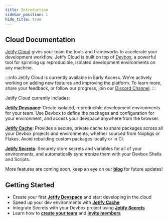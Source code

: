 ```yaml
---
title: Introduction
sidebar_position: 1
hide_title: true
---
```


## Cloud Documentation

[Jetify Cloud](https://cloud.jetify.com) gives your team the tools and frameworks to accelerate your
development workflow. Jetify Cloud is built on top of
[Devbox](https://www.jetify.com/devbox), a powerful tool for spinning up
reproducible, isolated development environments on any machine.

:::info
Jetify Cloud is currently available in Early Access. We're actively working on adding new features and improving the platform. To learn more, share your feedback, or follow our progress, join our [Discord Channel](https://discord.gg/jetify).
:::

Jetify Cloud currently includes:

**[Jetify Devspace](./devspace/index.md):** Create isolated, reproducible development environments for your team. Use Devbox to define the packages and configuration for your environment, and access your devspace anywhere from the browser.

**[Jetify Cache](./cache/index.md)**: Provides a secure, private cache to share packages across all your Devbox projects and environments, whether sourced from Nixpkgs or Flakes. Avoid rebuilding custom packages locally or in CI.

**[Jetify Secrets](./secrets/index.md)**: Securely store secrets and variables for all of your environments, and automatically synchronize them with your Devbox Shells and Scripts.

<!-- **[Jetify Deploys](./deploys/index.md)**: Deploy Devbox projects as autoscaling, stateless services. See your changes live and in production as soon as you push to your repository, no extra DevOps or Config required. -->

More features are coming soon, keep an eye on our [**blog**](https://www.jetify.com/blog) for future updates!

## Getting Started

- Create your first [**Jetify Devspace**](./devspace/index.md) and start developing in the cloud
- Speed up your dev environments with [**Jetify Cache**](./cache/index.md)
- Integrate Secrets with your Devbox project using [**Jetify Secrets**](./secrets/index.md)
- Learn how to [**create your team**](./dashboard/creating_your_team.md) and [**invite members**](./dashboard/inviting_members.md)
<!---  Learn how to deploy your application with [**Jetify Deploys**](./deploys/index.md) -->
